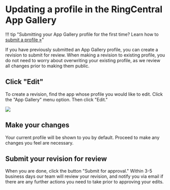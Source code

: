 # Updating a profile in the RingCentral App Gallery

!!! tip "Submitting your App Gallery profile for the first time? Learn how to [submit a profile &raquo;](../../getting-started/promote-app/)"

If you have previously submitted an App Gallery profile, you can create a revision to submit for review. When making a revision to existing profile, you do not need to worry about overwriting your existing profile, as we review all changes prior to making them public.

## Click "Edit"

To create a revision, find the app whose profile you would like to edit. Click the "App Gallery" menu option. Then click "Edit."

<img class="img-fluid" src="../start-revision.png" style="max-width: 75%">

## Make your changes

Your current profile will be shown to you by default. Proceed to make any changes you feel are necessary.

## Submit your revision for review

When you are done, click the button "Submit for approval." Within 3-5 business days our team will review your revision, and notify you via email if there are any further actions you need to take prior to approving your edits.
